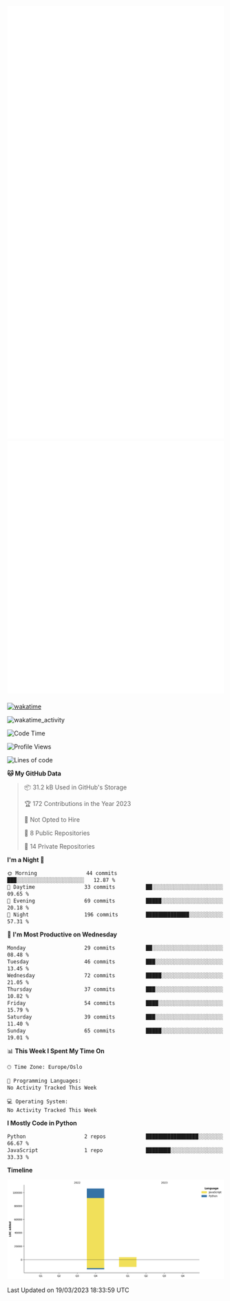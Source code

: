 ![Metrics](/metrics.svg)![Additional metrics](metrics.additional.svg)
----------------------------------------------------------------------------------------------------------------------------------------------------

[![wakatime](https://wakatime.com/badge/user/139c3dc8-b99d-475a-b6b4-e7663d03add8.svg)](https://wakatime.com/@139c3dc8-b99d-475a-b6b4-e7663d03add8)

![wakatime_activity](https://wakatime.com/share/@merca/d0fb6363-0f77-40ae-9525-9b9347ed2e36.svg)

<!--START_SECTION:waka-->
![Code Time](http://img.shields.io/badge/Code%20Time-6%2C413%20hrs%2043%20mins-blue)

![Profile Views](http://img.shields.io/badge/Profile%20Views-0-blue)

![Lines of code](https://img.shields.io/badge/From%20Hello%20World%20I%27ve%20Written-109.4%20thousand%20lines%20of%20code-blue)

**🐱 My GitHub Data** 

> 📦 31.2 kB Used in GitHub's Storage 
 > 
> 🏆 172 Contributions in the Year 2023
 > 
> 🚫 Not Opted to Hire
 > 
> 📜 8 Public Repositories 
 > 
> 🔑 14 Private Repositories 
 > 
**I'm a Night 🦉** 

```text
🌞 Morning                44 commits          ███░░░░░░░░░░░░░░░░░░░░░░   12.87 % 
🌆 Daytime                33 commits          ██░░░░░░░░░░░░░░░░░░░░░░░   09.65 % 
🌃 Evening                69 commits          █████░░░░░░░░░░░░░░░░░░░░   20.18 % 
🌙 Night                  196 commits         ██████████████░░░░░░░░░░░   57.31 % 
```
📅 **I'm Most Productive on Wednesday** 

```text
Monday                   29 commits          ██░░░░░░░░░░░░░░░░░░░░░░░   08.48 % 
Tuesday                  46 commits          ███░░░░░░░░░░░░░░░░░░░░░░   13.45 % 
Wednesday                72 commits          █████░░░░░░░░░░░░░░░░░░░░   21.05 % 
Thursday                 37 commits          ███░░░░░░░░░░░░░░░░░░░░░░   10.82 % 
Friday                   54 commits          ████░░░░░░░░░░░░░░░░░░░░░   15.79 % 
Saturday                 39 commits          ███░░░░░░░░░░░░░░░░░░░░░░   11.40 % 
Sunday                   65 commits          █████░░░░░░░░░░░░░░░░░░░░   19.01 % 
```


📊 **This Week I Spent My Time On** 

```text
🕑︎ Time Zone: Europe/Oslo

💬 Programming Languages: 
No Activity Tracked This Week

💻 Operating System: 
No Activity Tracked This Week
```

**I Mostly Code in Python** 

```text
Python                   2 repos             █████████████████░░░░░░░░   66.67 % 
JavaScript               1 repo              ████████░░░░░░░░░░░░░░░░░   33.33 % 
```



**Timeline**

![Lines of Code chart](https://raw.githubusercontent.com/merca/merca/current/assets/bar_graph.png)


 Last Updated on 19/03/2023 18:33:59 UTC
<!--END_SECTION:waka-->
